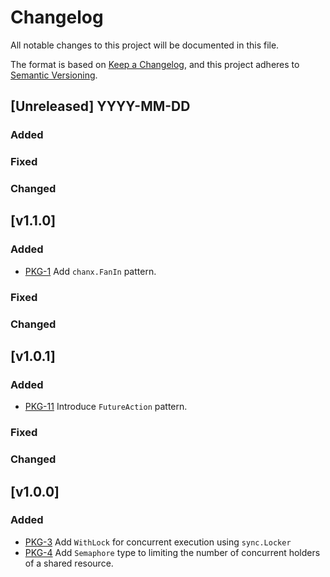 # Changelog
All notable changes to this project will be documented in this file.

The format is based on [Keep a Changelog](https://keepachangelog.com/en/1.1.0/),
and this project adheres to [Semantic Versioning](https://semver.org/spec/v2.0.0.html).

## [Unreleased] YYYY-MM-DD
### Added
### Fixed
### Changed

## [v1.1.0]
### Added
- [PKG-1](https://github.com/lif0/pkg/issues/1) Add `chanx.FanIn` pattern.
### Fixed
### Changed

## [v1.0.1]
### Added
- [PKG-11](https://github.com/lif0/pkg/issues/11) Introduce `FutureAction` pattern.
### Fixed
### Changed

## [v1.0.0]
### Added
- [PKG-3](https://github.com/lif0/pkg/issues/3) Add `WithLock` for concurrent execution using `sync.Locker`
- [PKG-4](https://github.com/lif0/pkg/issues/4) Add `Semaphore` type to limiting the number of concurrent holders of a shared resource.